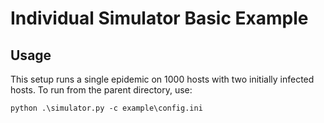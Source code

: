 # Individual Simulator Basic Example

## Usage
This setup runs a single epidemic on 1000 hosts with two initially infected hosts.  To run from the parent directory, use:

`python .\simulator.py -c example\config.ini`
